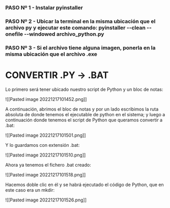 ### **PASO Nº 1 - Instalar pyinstaller**

### PASO Nº 2 - Ubicar la terminal en la misma ubicación que el archivo py y ejecutar este comando: pyinstaller --clean --onefile --windowed archivo_python.py

### PASO Nº 3 - Si el archivo tiene alguna imagen, ponerla en la misma ubicación que el archivo .exe

# CONVERTIR .PY → .BAT

Lo primero será tener ubicado nuestro script de Python y un bloc de notas:

![[Pasted image 20221217101452.png]]

A continuación, abrimos el bloc de notas y por un lado escribimos la ruta absoluta de donde tenemos el ejecutable de python en el sistema; y luego a continuación donde tenemos el script de Python que queramos convertir a .bat:

![[Pasted image 20221217101501.png]]

Y lo guardamos con extensión .bat:

![[Pasted image 20221217101510.png]]

Ahora ya tenemos el fichero .bat creado:

![[Pasted image 20221217101518.png]]

Hacemos doble clic en él y se habrá ejecutado el código de Python, que en este caso era un mkdir:

![[Pasted image 20221217101526.png]]

